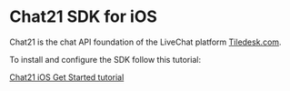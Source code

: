 # Chat21 SDK for iOS

Chat21 is the chat API foundation of the LiveChat platform [Tiledesk.com](http://www.tiledesk.com).

To install and configure the SDK follow this tutorial:

[Chat21 iOS Get Started tutorial](http://www.chat21.org/docs/ios/get-started/)
